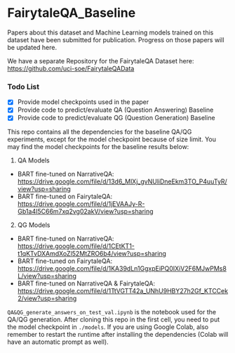 # FairytaleQA_Baseline

Papers about this dataset and Machine Learning models trained on this dataset have been submitted for publication. Progress on those papers will be updated here.

We have a separate Repository for the FairytaleQA Dataset here: https://github.com/uci-soe/FairytaleQAData

### Todo List
- [x] Provide model checkpoints used in the paper
- [x] Provide code to predict/evaluate QA (Question Answering) Baseline
- [x] Provide code to predict/evaluate QG (Question Generation) Baseline

This repo contains all the dependencies for the baseline QA/QG experiments, except for the model checkpoint because of size limit.
You may find the model checkpoints for the baseline results below:
1. QA Models
  * BART fine-tuned on NarrativeQA: https://drive.google.com/file/d/13d6_MlXj_gvNUliDneEkm3TO_P4uuTyR/view?usp=sharing 
  * BART fine-tuned on FairytaleQA: https://drive.google.com/file/d/1jEVAAJy-R-Gb1a4I5C66m7xq2vg02akV/view?usp=sharing
2. QG Models
  * BART fine-tuned on NarrativeQA: https://drive.google.com/file/d/1CEtKT1-t1qKTvDXAmdXoZl52MtZRO6b4/view?usp=sharing
  * BART fine-tuned on FairytaleQA: https://drive.google.com/file/d/1KA39dLn1GgxpEiPQ0IXiV2F6MJwPMs8L/view?usp=sharing
  * BART fine-tuned on NarrativeQA & FairytaleQA: https://drive.google.com/file/d/1TtVGTT42a_UNhU9HBY27h2Gf_KTCCek2/view?usp=sharing

```QA&QG_generate_answers_on_test_val.ipynb``` is the notebook used for the QA/QG generation. After cloning this repo in the first cell, you need to put the model checkpoint in ```./models```. If you are using Google Colab, also remember to restart the runtime after installing the dependencies (Colab will have an automatic prompt as well).



